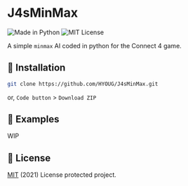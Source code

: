 # J4sMinMax
![Made in Python](https://img.shields.io/badge/Made%20in-Python-blue) ![MIT License](https://img.shields.io/badge/License-MIT-green)

A simple `minmax` AI coded in python for the Connect 4 game.

## 💾 Installation
```bash
git clone https://github.com/HYOUG/J4sMinMax.git
```
or, `Code button` > `Download ZIP`

## 📌 Examples
WIP

## 📜 License 
[MIT](https://choosealicense.com/licenses/mit/) (2021) License protected project.

